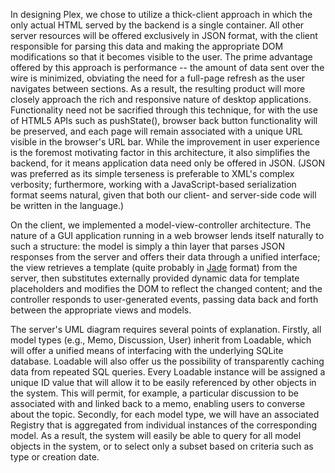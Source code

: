 In designing Plex, we chose to utilize a thick-client approach in which the
only actual HTML served by the backend is a single container. All other server
resources will be offered exclusively in JSON format, with the client
responsible for parsing this data and making the appropriate DOM modifications
so that it becomes visible to the user. The prime advantage offered by this
approach is performance -- the amount of data sent over the wire is minimized,
obviating the need for a full-page refresh as the user navigates between
sections. As a result, the resulting product will more closely approach the
rich and responsive nature of desktop applications. Functionality need not be
sacrified through this technique, for with the use of HTML5 APIs such as
pushState(), browser back button functionality will be preserved, and each page
will remain associated with a unique URL visible in the browser's URL bar.
While the improvement in user experience is the foremost motivating factor in
this architecture, it also simplifies the backend, for it means application
data need only be offered in JSON. (JSON was preferred as its simple terseness
is preferable to XML's complex verbosity; furthermore, working with a
JavaScript-based serialization format seems natural, given that both our
client- and server-side code will be written in the language.)

On the client, we implemented a model-view-controller architecture. The nature
of a GUI application running in a web browser lends itself naturally to such a
structure: the model is simply a thin layer that parses JSON responses from the
server and offers their data through a unified interface; the view retrieves a
template (quite probably in [Jade](http://jade-lang.com/) format) from the
server, then substitutes externally provided dynamic data for template
placeholders and modifies the DOM to reflect the changed content; and the
controller responds to user-generated events, passing data back and forth
between the appropriate views and models.

The server's UML diagram requires several points of explanation. Firstly, all
model types (e.g., Memo, Discussion, User) inherit from Loadable, which will
offer a unified means of interfacing with the underlying SQLite database.
Loadable will also offer us the possibility of transparently caching data from
repeated SQL queries. Every Loadable instance will be assigned a unique ID
value that will allow it to be easily referenced by other objects in the
system. This will permit, for example, a particular discussion to be associated
with and linked back to a memo, enabling users to converse about the topic.
Secondly, for each model type, we will have an associated Registry that is
aggregated from individual instances of the corresponding model. As a result,
the system will easily be able to query for all model objects in the system, or
to select only a subset based on criteria such as type or creation date.
